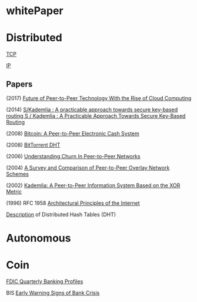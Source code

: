 # whitePaper

# Distributed

[TCP](https://datatracker.ietf.org/doc/html/rfc793)

[IP](https://datatracker.ietf.org/doc/html/rfc791) 

## Papers

(2017) [Future of Peer-to-Peer Technology With the Rise of Cloud Computing](https://github.com/distributedAutonomousCoinOrganization/whitePaper/blob/main/futureOfPeerToPeerAndCloudComputing.pdf)

(2014) [S/Kademlia : A practicable approach towards secure key-based routing S / Kademlia : A Practicable Approach Towards Secure Key-Based Routing](https://github.com/distributedAutonomousCoinOrganization/whitePaper/blob/main/S:KademliaAPracticableApproachTowardsSecureKeyBasedRouting.pdf)

(2008) [Bitcoin: A Peer-to-Peer Electronic Cash System](https://bitcoin.org/bitcoin.pdf)

(2008) [BitTorrent DHT](https://www.bittorrent.org/beps/bep_0005.html)

(2006) [Understanding Churn In Peer-to-Peer Networks](https://github.com/distributedAutonomousCoinOrganization/whitePaper/blob/main/understandingChurnInPeerToPeerNetworks.pdf)

(2004) [A Survey and Comparison of Peer-to-Peer Overlay Network Schemes](https://github.com/distributedAutonomousCoinOrganization/whitePaper/blob/main/surveyAndComparisonOfPeerToPeerOverlayNetworkSchemes.pdf)

(2002) [Kademlia: A Peer-to-Peer Information System Based on the XOR Metric](https://github.com/distributedAutonomousCoinOrganization/whitePaper/blob/main/kademliaPeertoPeerInformationSystem.pdf)

(1996) RFC 1958 [Architectural Principles of the Internet](https://datatracker.ietf.org/doc/html/rfc1958)

[Description](https://blog.keep.network/distributed-hash-tables-49721094403d) of Distributed Hash Tables (DHT)

# Autonomous

# Coin

[FDIC Quarterly Banking Profiles](https://www.fdic.gov/analysis/quarterly-banking-profile/)

BIS [Early Warning Signs of Bank Crisis](https://www.bis.org/publ/qtrpdf/r_qt1803e.htm)
